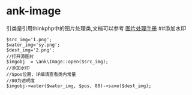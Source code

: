 # ank-image
引类是引用thinkphp中的图片处理类,文档可以参考 [图片处理手册](https://www.kancloud.cn/manual/thinkphp5_1/354123)
##添加水印
```
$src_img='1.png';
$water_img='sy.png';
$dest_img='2.png';
//打开源图片
$imgobj  = \ank\Image::open($src_img);
//添加水印
//$pos位置，详细请查看类内常量
//80为透明度
$imgobj->water($water_img, $pos, 80)->save($dest_img);
```